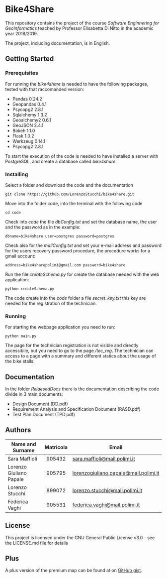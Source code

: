 # Bike4Share
This repository contains the project of the course *Software Enginnering for GeoInformatics* teached by Professor Elisabetta Di Nitto in the academic year 2018/2019.

The project, including documentation, is in English.

## Getting Started

### Prerequisites

For running the *bike4share* is needed to have the following packages, tested with that raccomanded version:

* Pandas 0.24.2
* Geopandas 0.4.1
* Psycopg2 2.8.1
* Sqlalchemy 1.3.2
* Geoalchemy2 0.6.1
* GeoJSON 2.4.1
* Bokeh 1.1.0
* Flask 1.0.2
* Werkzeug 0.14.1
* Psycopg2 2.8.1

To start the execution of the code is needed to have installed a server with PostgreSQL, and create a database called *bike4share*.

### Installing

Select a folder and download the code and the documentation

```
git clone https://github.com/LorenzoStucchi/bike4share.git
```

Move into the folder code, into the terminal with the following code

```
cd code
```

Check into *code* the file *dbConfig.txt* and set the database name, the user and the password as in the example:

```
dbname=bike4share user=postgres password=postgres
```

Check also for the *mailConfig.txt* and set your e-mail address and password for the users recovery password procedure, the procedure works for a gmail account:

```
address=bike4sharepolimi@gmail.com password=bike4share
```

Run the file *createSchema.py* for create the database needed with the web application:

```
python createSchema.py
```

The code create into the *code* folder a file *secret_key.txt* this key are needed for the registration of the technician.

### Running

For starting the webpage application you need to run:
```
python main.py
```

The page for the technician registration is not visible and directly accessibile, but you need to go to the page */tec_reg*.
The technician can access to a page with a summary and different statics about the usage of the bike stalls.

## Documentation

In the folder *RelaesedDocs* there is the documentation describing the code divide in 3 main documents:

* Design Document (DD.pdf)
* Requirement Analysis and Specification Document (RASD.pdf)
* Test Plan Document (TPD.pdf)

## Authors
| Name and Surname  | Matricola   | Email                                  |
|-------------------|:-----------:|----------------------------------------|
| Sara Maffioli   | 905432 | sara.maffioli@mail.polimi.it        |
| Lorenzo Giuliano Papale |  905795  | lorenzogiuliano.papale@mail.polimi.it |
| Lorenzo Stucchi   | 899072 | lorenzo.stucchi@mail.polimi.it |
| Federica Vaghi | 905531 | federica.vaghi@mail.polimi.it | 

## License

This project is licensed under the GNU General Public License v3.0 - see the LICENSE.md file for details

## Plus

A plus version of the premium map can be found at on [GitHub gist](https://gist.github.com/LorenzoStucchi/81da954bfb08359f07e7f43640f14e3d).
